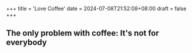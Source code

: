 +++
title = 'Love Coffee'
date = 2024-07-08T21:52:08+08:00
draft = false
+++

## The only problem with coffee: It's not for everybody

